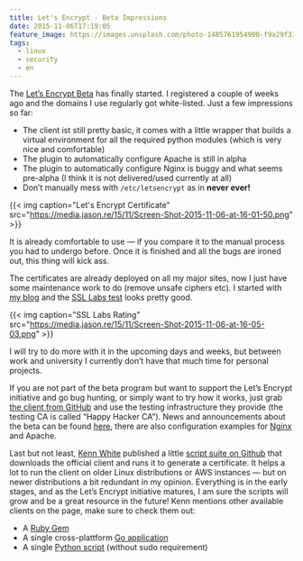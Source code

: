 ```yaml
---
title: Let's Encrypt - Beta Impressions
date: 2015-11-06T17:19:05
feature_image: https://images.unsplash.com/photo-1485761954900-f9a29f318567?ixlib=rb-0.3.5&q=80&fm=jpg&crop=entropy&cs=tinysrgb&w=1080&fit=max&ixid=eyJhcHBfaWQiOjExNzczfQ&s=aaab19590fcc9502b5195bc6006249c4
tags:
  - linux
  - security
  - en
---
```


The [Let’s Encrypt Beta](https://letsencrypt.org) has finally started. I registered a couple of weeks ago and the domains I use regularly got white-listed. Just a few impressions so far:

* The client ist still pretty basic, it comes with a little wrapper that builds a virtual environment for all the required python modules (which is very nice and comfortable)
* The plugin to automatically configure Apache is still in alpha
* The plugin to automatically configure Nginx is buggy and what seems pre-alpha (I think it is not delivered/used currently at all)
* Don’t manually mess with `/etc/letsencrypt` as in **never ever!**

{{< img caption="Let's Encrypt Certificate" src="https://media.jason.re/15/11/Screen-Shot-2015-11-06-at-16-01-50.png" >}}

It is already comfortable to use — if you compare it to the manual process you had to undergo before. Once it is finished and all the bugs are ironed out, this thing will kick ass.

The certificates are already deployed on all my major sites, now I just have some maintenance work to do (remove unsafe ciphers etc). I started with [my blog](https://pixelschatten.net) and the [SSL Labs test](https://www.ssllabs.com/ssltest/analyze.html) looks pretty good.

{{< img caption="SSL Labs Rating" src="https://media.jason.re/15/11/Screen-Shot-2015-11-06-at-16-05-03.png" >}}

I will try to do more with it in the upcoming days and weeks, but between work and university I currently don’t have that much time for personal projects.

If you are not part of the beta program but want to support the Let’s Encrypt initiative and go bug hunting, or simply want to try how it works, just grab [the client from GitHub](https://github.com/letsencrypt/letsencrypt) and use the testing infrastructure they provide (the testing CA is called “Happy Hacker CA”). News and announcements about the beta can be found [here](https://community.letsencrypt.org/t/beta-program-announcements/1631), there are also configuration examples for [Nginx](https://community.letsencrypt.org/t/nginx-configuration-sample/2173) and Apache.

Last but not least, [Kenn White](https://twitter.com/kennwhite/status/662520849979674624) published a little [script suite on Github](https://github.com/kennwhite/install-letsencrypt) that downloads the official client and runs it to generate a certificate. It helps a lot to run the client on older Linux distributions or AWS instances — but on newer distributions a bit redundant in my opinion. Everything is in the early stages, and as the Let’s Encrypt initiative matures, I am sure the scripts will grow and be a great resource in the future! Kenn mentions other available clients on the page, make sure to check them out:

* A [Ruby Gem](https://github.com/unixcharles/acme-client)
* A single cross-plattform [Go application](https://github.com/xenolf/lego)
* A single [Python script](https://github.com/diafygi/letsencrypt-nosudo) (without sudo requirement)

